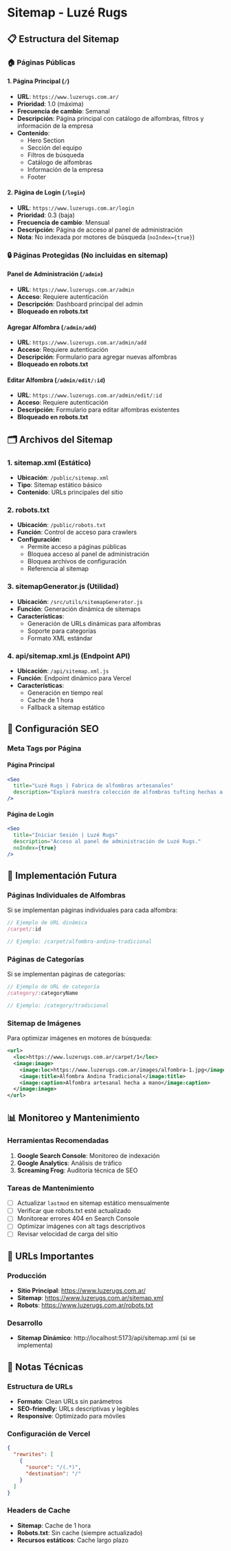 # Sitemap - Luzé Rugs

## 📋 Estructura del Sitemap

### 🏠 Páginas Públicas

#### 1. **Página Principal** (`/`)
- **URL**: `https://www.luzerugs.com.ar/`
- **Prioridad**: 1.0 (máxima)
- **Frecuencia de cambio**: Semanal
- **Descripción**: Página principal con catálogo de alfombras, filtros y información de la empresa
- **Contenido**:
  - Hero Section
  - Sección del equipo
  - Filtros de búsqueda
  - Catálogo de alfombras
  - Información de la empresa
  - Footer

#### 2. **Página de Login** (`/login`)
- **URL**: `https://www.luzerugs.com.ar/login`
- **Prioridad**: 0.3 (baja)
- **Frecuencia de cambio**: Mensual
- **Descripción**: Página de acceso al panel de administración
- **Nota**: No indexada por motores de búsqueda (`noIndex={true}`)

### 🔒 Páginas Protegidas (No incluidas en sitemap)

#### Panel de Administración (`/admin`)
- **URL**: `https://www.luzerugs.com.ar/admin`
- **Acceso**: Requiere autenticación
- **Descripción**: Dashboard principal del admin
- **Bloqueado en robots.txt**

#### Agregar Alfombra (`/admin/add`)
- **URL**: `https://www.luzerugs.com.ar/admin/add`
- **Acceso**: Requiere autenticación
- **Descripción**: Formulario para agregar nuevas alfombras
- **Bloqueado en robots.txt**

#### Editar Alfombra (`/admin/edit/:id`)
- **URL**: `https://www.luzerugs.com.ar/admin/edit/:id`
- **Acceso**: Requiere autenticación
- **Descripción**: Formulario para editar alfombras existentes
- **Bloqueado en robots.txt**

## 🗂️ Archivos del Sitemap

### 1. **sitemap.xml** (Estático)
- **Ubicación**: `/public/sitemap.xml`
- **Tipo**: Sitemap estático básico
- **Contenido**: URLs principales del sitio

### 2. **robots.txt**
- **Ubicación**: `/public/robots.txt`
- **Función**: Control de acceso para crawlers
- **Configuración**:
  - Permite acceso a páginas públicas
  - Bloquea acceso al panel de administración
  - Bloquea archivos de configuración
  - Referencia al sitemap

### 3. **sitemapGenerator.js** (Utilidad)
- **Ubicación**: `/src/utils/sitemapGenerator.js`
- **Función**: Generación dinámica de sitemaps
- **Características**:
  - Generación de URLs dinámicas para alfombras
  - Soporte para categorías
  - Formato XML estándar

### 4. **api/sitemap.xml.js** (Endpoint API)
- **Ubicación**: `/api/sitemap.xml.js`
- **Función**: Endpoint dinámico para Vercel
- **Características**:
  - Generación en tiempo real
  - Cache de 1 hora
  - Fallback a sitemap estático

## 🔧 Configuración SEO

### Meta Tags por Página

#### Página Principal
```jsx
<Seo
  title="Luzé Rugs | Fabrica de alfombras artesanales"
  description="Explorá nuestra colección de alfombras tufting hechas a mano. Diseños únicos, arte textil y decoración moderna."
/>
```

#### Página de Login
```jsx
<Seo
  title="Iniciar Sesión | Luzé Rugs"
  description="Acceso al panel de administración de Luzé Rugs."
  noIndex={true}
/>
```

## 🚀 Implementación Futura

### Páginas Individuales de Alfombras
Si se implementan páginas individuales para cada alfombra:

```javascript
// Ejemplo de URL dinámica
/carpet/:id

// Ejemplo: /carpet/alfombra-andina-tradicional
```

### Páginas de Categorías
Si se implementan páginas de categorías:

```javascript
// Ejemplo de URL de categoría
/category/:categoryName

// Ejemplo: /category/tradicional
```

### Sitemap de Imágenes
Para optimizar imágenes en motores de búsqueda:

```xml
<url>
  <loc>https://www.luzerugs.com.ar/carpet/1</loc>
  <image:image>
    <image:loc>https://www.luzerugs.com.ar/images/alfombra-1.jpg</image:loc>
    <image:title>Alfombra Andina Tradicional</image:title>
    <image:caption>Alfombra artesanal hecha a mano</image:caption>
  </image:image>
</url>
```

## 📊 Monitoreo y Mantenimiento

### Herramientas Recomendadas
1. **Google Search Console**: Monitoreo de indexación
2. **Google Analytics**: Análisis de tráfico
3. **Screaming Frog**: Auditoría técnica de SEO

### Tareas de Mantenimiento
- [ ] Actualizar `lastmod` en sitemap estático mensualmente
- [ ] Verificar que robots.txt esté actualizado
- [ ] Monitorear errores 404 en Search Console
- [ ] Optimizar imágenes con alt tags descriptivos
- [ ] Revisar velocidad de carga del sitio

## 🔗 URLs Importantes

### Producción
- **Sitio Principal**: https://www.luzerugs.com.ar/
- **Sitemap**: https://www.luzerugs.com.ar/sitemap.xml
- **Robots**: https://www.luzerugs.com.ar/robots.txt

### Desarrollo
- **Sitemap Dinámico**: http://localhost:5173/api/sitemap.xml (si se implementa)

## 📝 Notas Técnicas

### Estructura de URLs
- **Formato**: Clean URLs sin parámetros
- **SEO-friendly**: URLs descriptivas y legibles
- **Responsive**: Optimizado para móviles

### Configuración de Vercel
```json
{
  "rewrites": [
    {
      "source": "/(.*)",
      "destination": "/"
    }
  ]
}
```

### Headers de Cache
- **Sitemap**: Cache de 1 hora
- **Robots.txt**: Sin cache (siempre actualizado)
- **Recursos estáticos**: Cache largo plazo
